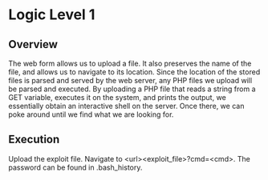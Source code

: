 # Logic Level 1

## Overview

The web form allows us to upload a file.  It also preserves the name of the file, and allows us to navigate to its location.  Since the location of the stored files is parsed and served by the web server, any PHP files we upload will be parsed and executed.  By uploading a PHP file that reads a string from a GET variable, executes it on the system, and prints the output, we essentially obtain an interactive shell on the server.  Once there, we can poke around until we find what we are looking for.

## Execution

Upload the exploit file.
Navigate to \<url>\<exploit_file>?cmd=\<cmd>.
The password can be found in .bash_history.
